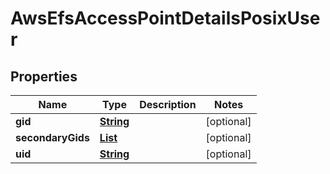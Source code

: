 

# AwsEfsAccessPointDetailsPosixUser


## Properties

| Name | Type | Description | Notes |
|------------ | ------------- | ------------- | -------------|
|**gid** | [**String**](String.md) |  |  [optional] |
|**secondaryGids** | [**List**](List.md) |  |  [optional] |
|**uid** | [**String**](String.md) |  |  [optional] |



